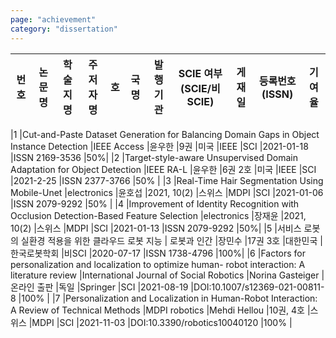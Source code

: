 ```yaml
---
page: "achievement"
category: "dissertation"
---
```


| 번호 | 논문명 | 학술지명 | 주저자명 | 호  | 국명 | 발행기관 | SCIE 여부(SCIE/비SCIE) | 게재일 | 등록번호(ISSN) | 기여율 |
| ---- | ------ | -------- | -------- | --- | ---- | -------- | ---------------------- | ------ | -------------- | ------ |

|1 |Cut-and-Paste Dataset Generation for Balancing Domain Gaps in Object Instance Detection |IEEE Access |윤우한 |9권 |미국 |IEEE |SCI |2021-01-18 |ISSN 2169-3536 |50%|
|2 |Target-style-aware Unsupervised Domain Adaptation for Object Detection |IEEE RA-L |윤우한 |6권 2호 |미국 |IEEE |SCI |2021-2-25 |ISSN 2377-3766 |50% |
|3 |Real-Time Hair Segmentation Using Mobile-Unet |electronics |윤호섭 |2021, 10(2) |스위스 |MDPI |SCI |2021-01-06 |ISSN 2079-9292 |50% |
|4 |Improvement of Identity Recognition with Occlusion Detection-Based Feature Selection |electronics |장재윤 |2021, 10(2) |스위스 |MDPI |SCI |2021-01-13 |ISSN 2079-9292 |50%|
|5 |서비스 로봇의 실환경 적용을 위한 클라우드 로봇 지능 | 로봇과 인간 |장민수 |17권 3호 |대한민국 |한국로봇학회 |비SCI |2020-07-17 |ISSN 1738-4796 |100%|
|6 |Factors for personalization and localization to optimize human- robot interaction: A literature review |International Journal of Social Robotics |Norina Gasteiger |온라인 출판 |독일 |Springer |SCI |2021-08-19 |DOI:10.1007/s12369-021-00811-8 |100% |
|7 |Personalization and Localization in Human-Robot Interaction: A Review of Technical Methods |MDPI robotics |Mehdi Hellou |10권, 4호 |스위스 |MDPI |SCI |2021-11-03 |DOI:10.3390/robotics10040120 |100% |
